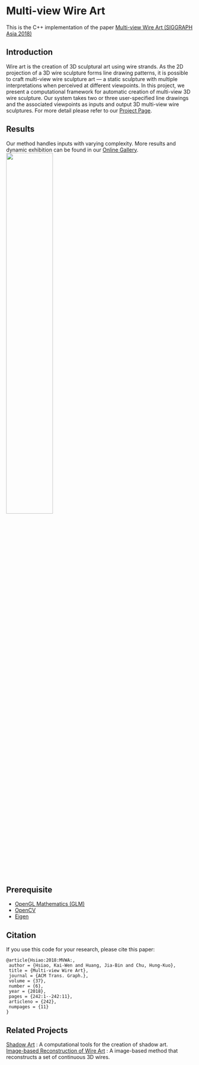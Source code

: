 # Multi-view Wire Art
This is the C++ implementation of the paper [Multi-view Wire Art (SIGGRAPH Asia 2018)](https://cgv.cs.nthu.edu.tw/download/file?guid=3d4d4ee9-cdec-11e8-9b71-0011328fa92e) 

## Introduction
Wire art is the creation of 3D sculptural art using wire strands. As the 2D projection of a 3D wire sculpture forms line drawing patterns, it is possible to craft multi-view wire sculpture art — a static sculpture with multiple interpretations when perceived at different viewpoints. In this project, we present a computational framework for automatic creation of multi-view 3D wire sculpture. Our system takes two or three user-specified line drawings and the associated viewpoints as inputs and output 3D multi-view wire sculptures. For more detail please refer to our [Project Page](https://cgv.cs.nthu.edu.tw/projects/recreational_graphics/MVWA).

## Results
Our method handles inputs with varying complexity. More results and dynamic exhibition can be found in our [Online Gallery](https://cgv.cs.nthu.edu.tw/MVWA_onlinegallery/).
<img style="width: 50%;" src="https://cgv.cs.nthu.edu.tw/download?guid=801220cf-c313-11e8-9b71-0011328fa92e">

## Prerequisite
- [OpenGL Mathematics (GLM)](https://glm.g-truc.net/0.9.9/index.html)
- [OpenCV](https://opencv.org/)
- [Eigen](http://eigen.tuxfamily.org/index.php?title=Main_Page)

## Citation 
If you use this code for your research, please cite this paper:
```
@article{Hsiao:2018:MVWA:,
 author = {Hsiao, Kai-Wen and Huang, Jia-Bin and Chu, Hung-Kuo},
 title = {Multi-view Wire Art},
 journal = {ACM Trans. Graph.},
 volume = {37},
 number = {6},
 year = {2018},
 pages = {242:1--242:11},
 articleno = {242},
 numpages = {11}
} 
```

## Related Projects
[Shadow Art](https://graphics.stanford.edu/~niloy/research/shadowArt/shadowArt_sigA_09.html) : A computational tools for the creation of shadow art.<br>
[Image-based Reconstruction of Wire Art](http://geometry.cs.ucl.ac.uk/projects/2017/wire-art-reconstruction/) : A image-based method that reconstructs a set of continuous 3D wires.

